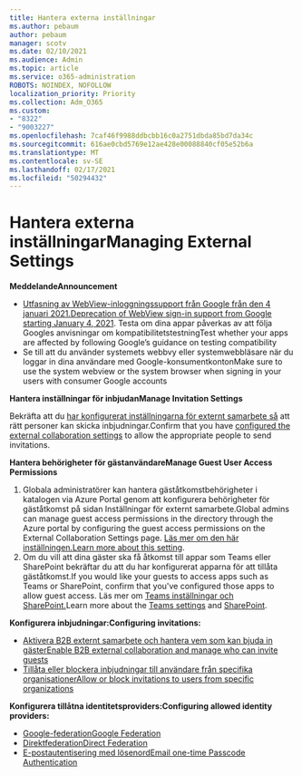 ```yaml
---
title: Hantera externa inställningar
ms.author: pebaum
author: pebaum
manager: scotv
ms.date: 02/10/2021
ms.audience: Admin
ms.topic: article
ms.service: o365-administration
ROBOTS: NOINDEX, NOFOLLOW
localization_priority: Priority
ms.collection: Adm_O365
ms.custom:
- "8322"
- "9003227"
ms.openlocfilehash: 7caf46f9988ddbcbb16c0a2751dbda85bd7da34c
ms.sourcegitcommit: 616ae0cbd5769e12ae428e00088840cf05e52b6a
ms.translationtype: MT
ms.contentlocale: sv-SE
ms.lasthandoff: 02/17/2021
ms.locfileid: "50294432"
---
```

# <a name="managing-external-settings"></a><span data-ttu-id="9e750-102">Hantera externa inställningar</span><span class="sxs-lookup"><span data-stu-id="9e750-102">Managing External Settings</span></span>

<span data-ttu-id="9e750-103">**Meddelande**</span><span class="sxs-lookup"><span data-stu-id="9e750-103">**Announcement**</span></span>

- <span data-ttu-id="9e750-104">[Utfasning av WebView-inloggningssupport från Google från den 4 januari 2021.](https://docs.microsoft.com/azure/active-directory/external-identities/google-federation?WT.mc_id=Portal-Microsoft_Azure_Support#deprecation-of-webview-sign-in-support)</span><span class="sxs-lookup"><span data-stu-id="9e750-104">[Deprecation of WebView sign-in support from Google starting January 4, 2021](https://docs.microsoft.com/azure/active-directory/external-identities/google-federation?WT.mc_id=Portal-Microsoft_Azure_Support#deprecation-of-webview-sign-in-support).</span></span> <span data-ttu-id="9e750-105">Testa om dina appar påverkas av att följa Googles anvisningar om kompatibilitetstestning</span><span class="sxs-lookup"><span data-stu-id="9e750-105">Test whether your apps are affected by following Google’s guidance on testing compatibility</span></span>
- <span data-ttu-id="9e750-106">Se till att du använder systemets webbvy eller systemwebbläsare när du loggar in dina användare med Google-konsumentkonton</span><span class="sxs-lookup"><span data-stu-id="9e750-106">Make sure to use the system webview or the system browser when signing in your users with consumer Google accounts</span></span>

<span data-ttu-id="9e750-107">**Hantera inställningar för inbjudan**</span><span class="sxs-lookup"><span data-stu-id="9e750-107">**Manage Invitation Settings**</span></span>

<span data-ttu-id="9e750-108">Bekräfta att du [har konfigurerat inställningarna för externt samarbete så](https://docs.microsoft.com/azure/active-directory/external-identities/delegate-invitations?WT.mc_id=Portal-Microsoft_Azure_Support) att rätt personer kan skicka inbjudningar.</span><span class="sxs-lookup"><span data-stu-id="9e750-108">Confirm that you have [configured the external collaboration settings](https://docs.microsoft.com/azure/active-directory/external-identities/delegate-invitations?WT.mc_id=Portal-Microsoft_Azure_Support) to allow the appropriate people to send invitations.</span></span>

<span data-ttu-id="9e750-109">**Hantera behörigheter för gästanvändare**</span><span class="sxs-lookup"><span data-stu-id="9e750-109">**Manage Guest User Access Permissions**</span></span>

1. <span data-ttu-id="9e750-110">Globala administratörer kan hantera gäståtkomstbehörigheter i katalogen via Azure Portal genom att konfigurera behörigheter för gäståtkomst på sidan Inställningar för externt samarbete.</span><span class="sxs-lookup"><span data-stu-id="9e750-110">Global admins can manage guest access permissions in the directory through the Azure portal by configuring the guest access permissions on the External Collaboration Settings page.</span></span> <span data-ttu-id="9e750-111">[Läs mer om den här inställningen.](https://docs.microsoft.com/azure/active-directory/fundamentals/users-default-permissions?WT.mc_id=Portal-Microsoft_Azure_Support)</span><span class="sxs-lookup"><span data-stu-id="9e750-111">[Learn more about this setting](https://docs.microsoft.com/azure/active-directory/fundamentals/users-default-permissions?WT.mc_id=Portal-Microsoft_Azure_Support).</span></span>
2. <span data-ttu-id="9e750-112">Om du vill att dina gäster ska få åtkomst till appar som Teams eller SharePoint bekräftar du att du har konfigurerat apparna för att tillåta gäståtkomst.</span><span class="sxs-lookup"><span data-stu-id="9e750-112">If you would like your guests to access apps such as Teams or SharePoint, confirm that you've configured those apps to allow guest access.</span></span> <span data-ttu-id="9e750-113">Läs mer om [Teams inställningar och](https://docs.microsoft.com/microsoftteams/guest-access?WT.mc_id=Portal-Microsoft_Azure_Support) [SharePoint.](https://docs.microsoft.com/sharepoint/external-sharing-overview?WT.mc_id=Portal-Microsoft_Azure_Support)</span><span class="sxs-lookup"><span data-stu-id="9e750-113">Learn more about the [Teams settings](https://docs.microsoft.com/microsoftteams/guest-access?WT.mc_id=Portal-Microsoft_Azure_Support) and [SharePoint](https://docs.microsoft.com/sharepoint/external-sharing-overview?WT.mc_id=Portal-Microsoft_Azure_Support).</span></span>

<span data-ttu-id="9e750-114">**Konfigurera inbjudningar:**</span><span class="sxs-lookup"><span data-stu-id="9e750-114">**Configuring invitations:**</span></span>

- [<span data-ttu-id="9e750-115">Aktivera B2B externt samarbete och hantera vem som kan bjuda in gäster</span><span class="sxs-lookup"><span data-stu-id="9e750-115">Enable B2B external collaboration and manage who can invite guests</span></span>](https://docs.microsoft.com/azure/active-directory/b2b/delegate-invitations?WT.mc_id=Portal-Microsoft_Azure_Support)
- [<span data-ttu-id="9e750-116">Tillåta eller blockera inbjudningar till användare från specifika organisationer</span><span class="sxs-lookup"><span data-stu-id="9e750-116">Allow or block invitations to users from specific organizations</span></span>](https://docs.microsoft.com/azure/active-directory/b2b/allow-deny-list?WT.mc_id=Portal-Microsoft_Azure_Support)

<span data-ttu-id="9e750-117">**Konfigurera tillåtna identitetsproviders:**</span><span class="sxs-lookup"><span data-stu-id="9e750-117">**Configuring allowed identity providers:**</span></span>

- [<span data-ttu-id="9e750-118">Google-federation</span><span class="sxs-lookup"><span data-stu-id="9e750-118">Google Federation</span></span>](https://docs.microsoft.com/azure/active-directory/b2b/google-federation?WT.mc_id=Portal-Microsoft_Azure_Support)
- [<span data-ttu-id="9e750-119">Direktfederation</span><span class="sxs-lookup"><span data-stu-id="9e750-119">Direct Federation</span></span>](https://docs.microsoft.com/azure/active-directory/b2b/direct-federation?WT.mc_id=Portal-Microsoft_Azure_Support)
- [<span data-ttu-id="9e750-120">E-postautentisering med lösenord</span><span class="sxs-lookup"><span data-stu-id="9e750-120">Email one-time Passcode Authentication</span></span>](https://docs.microsoft.com/azure/active-directory/b2b/one-time-passcode?WT.mc_id=Portal-Microsoft_Azure_Support)
